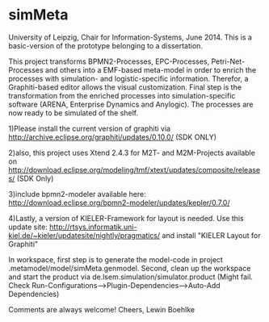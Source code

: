 simMeta
=======

University of Leipzig, Chair for Information-Systems, June 2014.
This is a basic-version of the prototype belonging to a dissertation.

This project transforms BPMN2-Processes, EPC-Processes, Petri-Net-Processes and others into a EMF-based meta-model in order 
to enrich the processes with simulation- and logistic-specific information. Therefor, a Graphiti-based editor allows the visual customization.
Final step is the transformation from the enriched processes into simulation-specific software (ARENA, Enterprise Dynamics and Anylogic).
The processes are now ready to be simulated of the shelf.

1)Please install the current version of graphiti via 
http://archive.eclipse.org/graphiti/updates/0.10.0/ (SDK ONLY)

2)also, this project uses Xtend 2.4.3 for M2T- and M2M-Projects available on 
http://download.eclipse.org/modeling/tmf/xtext/updates/composite/releases/ (SDK Only)

3)include bpmn2-modeler available here:
http://download.eclipse.org/bpmn2-modeler/updates/kepler/0.7.0/

4)Lastly, a version of KIELER-Framework for layout is needed. Use this update site:
http://rtsys.informatik.uni-kiel.de/~kieler/updatesite/nightly/pragmatics/
and install "KIELER Layout for Graphiti"

In workspace, first step is to generate the model-code in project .metamodel/model/simMeta.genmodel.
Second, clean up the workspace and start the product via de.lsem.simulation/simulator.product (Might fail. Check Run-Configurations-->Plugin-Dependencies-->Auto-Add Dependencies)

Comments are always welcome!
Cheers, Lewin Boehlke